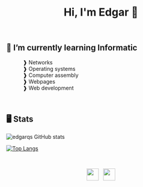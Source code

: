 <h1 align="center">Hi, I'm Edgar 👋</h1><br>

## 🌱 I’m currently learning Informatic
<dl>
  <dd>&nbsp;❱ Networks</li>
  <dd>&nbsp;❱ Operating systems</li>
  <dd>&nbsp;❱ Computer assembly</li>
  <dd>&nbsp;❱ Webpages</li>
  <dd>&nbsp;❱ Web development</li>
</dl><br>

## 🖥 Stats
![edgarqs GitHub stats](https://github-readme-stats.vercel.app/api?username=edgarqs&show_icons=true&theme=dracula)
<!--[![Readme Card](https://github-readme-stats.vercel.app/api/pin/?username=edgarqs&repo=webpanelubuntu&show_owner=true)](https://github.com/edgarqs/webpanelubuntu)-->
[![Top Langs](https://github-readme-stats.vercel.app/api/top-langs/?username=edgarqs&layout=compact&theme=dracula)](https://github.com/edgarqs/readme)

<br>

<!--## 📎 Repositories

#### ↳ Webpanel <a href="webpanel.edgarqs.ninja">View</a>

#### ↳ Portfolio <a href="web.edgarqs.ninja">View</a>

[![Readme Card](https://github-readme-stats.vercel.app/api/pin/?username=edgarqs&repo=webpanelclass&show_owner=true&theme=dracula)](https://github.com/edgarqs/webpanelclass)

<br><br><br>-->

<footer>
  <p align="center">
    <img height="32" width="32" src="https://cdn-icons-png.flaticon.com/512/174/174854.png" />&nbsp;&nbsp;
    <img height="32" width="32" src="https://cdn-icons-png.flaticon.com/512/732/732190.png" />
  </p>
  <!--<p align="center">Visit my portafolio: https://edgarqs.github.io/portafolio/</p>-->
</footer>

<!--https://github.com/anuraghazra/github-readme-stats#github-stats-card-->
